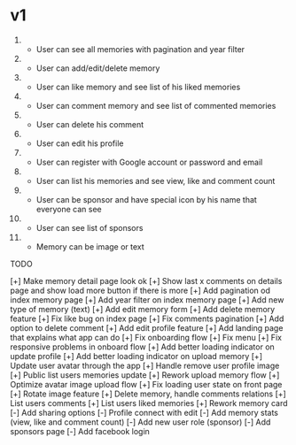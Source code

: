 # v1

1. - User can see all memories with pagination and year filter
2. - User can add/edit/delete memory
3. - User can like memory and see list of his liked memories
4. - User can comment memory and see list of commented memories
5. - User can delete his comment
6. - User can edit his profile
7. - User can register with Google account or password and email
8. - User can list his memories and see view, like and comment count
9. - User can be sponsor and have special icon by his name that everyone can see
10. - User can see list of sponsors
11. - Memory can be image or text

TODO

[+] Make memory detail page look ok
[+] Show last x comments on details page and show load more button if there is more
[+] Add pagination od index memory page
[+] Add year filter on index memory page
[+] Add new type of memory (text)
[+] Add edit memory form
[+] Add delete memory feature
[+] Fix like bug on index page
[+] Fix comments pagination
[+] Add option to delete comment
[+] Add edit profile feature
[+] Add landing page that explains what app can do
[+] Fix onboarding flow
[+] Fix menu
[+] Fix responsive problems in onboard flow
[+] Add better loading indicator on update profile
[+] Add better loading indicator on upload memory
[+] Update user avatar through the app
[+] Handle remove user profile image
[+] Public list users memories update
[+] Rework upload memory flow
[+] Optimize avatar image upload flow
[+] Fix loading user state on front page
[+] Rotate image feature
[+] Delete memory, handle comments relations
[+] List users comments
[+] List users liked memories
[+] Rework memory card
[-] Add sharing options
[-] Profile connect with edit
[-] Add memory stats (view, like and comment count)
[-] Add new user role (sponsor)
[-] Add sponsors page
[-] Add facebook login
